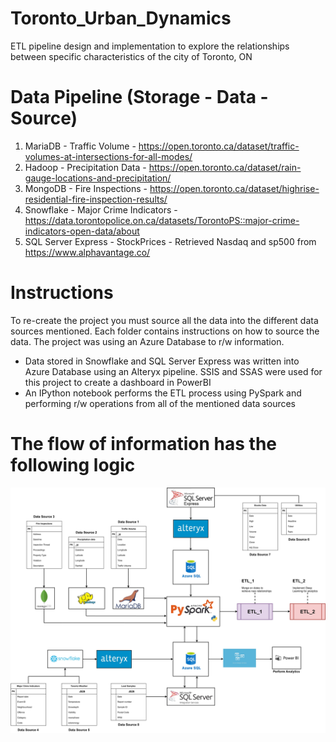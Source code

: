 # Toronto_Urban_Dynamics
ETL pipeline design and implementation to explore the relationships between specific characteristics of the city of Toronto, ON

# Data Pipeline (Storage - Data - Source)
1. MariaDB - Traffic Volume - https://open.toronto.ca/dataset/traffic-volumes-at-intersections-for-all-modes/
2. Hadoop - Precipitation Data - https://open.toronto.ca/dataset/rain-gauge-locations-and-precipitation/
3. MongoDB - Fire Inspections - https://open.toronto.ca/dataset/highrise-residential-fire-inspection-results/
4. Snowflake - Major Crime Indicators - https://data.torontopolice.on.ca/datasets/TorontoPS::major-crime-indicators-open-data/about
5. SQL Server Express - StockPrices - Retrieved Nasdaq and sp500 from https://www.alphavantage.co/

# Instructions
To re-create the project you must source all the data into the different data sources mentioned. Each folder contains instructions on how to source the data. The project was using an Azure Database to r/w information.

- Data stored in Snowflake and SQL Server Express was written into Azure Database using an Alteryx pipeline. SSIS and SSAS were used for this project to create a dashboard in PowerBI
- An IPython notebook performs the ETL process using PySpark and performing r/w operations from all of the mentioned data sources

# The flow of information has the following logic
![Pipeline ETL flow](Images/Big_Data_Diagram_Task-Final_Project.drawio.jpg)
